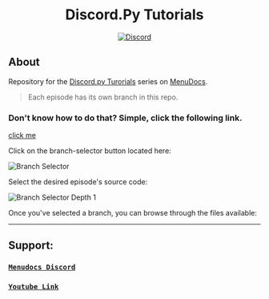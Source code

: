 <div align="center">
  <h1>Discord.Py Tutorials</h1>
  <a href="https://discord.gg/MgVaazZ">
    <img src="https://discordapp.com/api/guilds/416512197590777857/embed.png" alt="Discord" />
  </a>
</div>

## About

Repository for the [Discord.py Turorials](https://www.youtube.com/watch?v=tyRMklcm2oA&list=PLWnw41ah3I4Z3pJ3_IzohfSu4A1x37KeE) series on [MenuDocs](https://www.youtube.com/channel/UCpGGFqJP9vYvzFudqnQ-6IA).

> Each episode has its own branch in this repo.

### Don't know how to do that? Simple, click the following link.
[click me](https://help.github.com/en/github/administering-a-repository/viewing-branches-in-your-repository)

Click on the branch-selector button located here:

![Branch Selector](https://i.imgur.com/JLfMM19.png)

Select the desired episode's source code:

![Branch Selector Depth 1](https://i.imgur.com/AHQBA2k.png)

Once you've selected a branch, you can browse through the files available:

---

## Support:

### <a href="https://discord.gg/MgVaazZ">`Menudocs Discord`</a>

### <a href="https://www.youtube.com/menudocs">`Youtube Link`</a>


